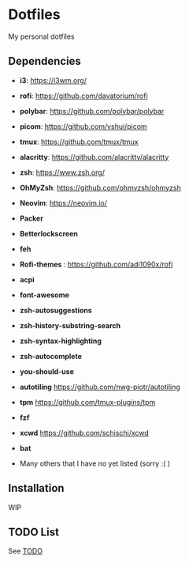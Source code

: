 # Dotfiles

My personal dotfiles

## Dependencies

- **i3**: <https://i3wm.org/>
- **rofi**: <https://github.com/davatorium/rofi>
- **polybar**: <https://github.com/polybar/polybar>
- **picom**: <https://github.com/yshui/picom>
- **tmux**: <https://github.com/tmux/tmux>
- **alacritty**: <https://github.com/alacritty/alacritty>
- **zsh**: <https://www.zsh.org/>
- **OhMyZsh**: <https://github.com/ohmyzsh/ohmyzsh>
- **Neovim**: <https://neovim.io/>
- **Packer**
- **Betterlockscreen**
- **feh**
- **Rofi-themes** : <https://github.com/adi1090x/rofi>
- **acpi**
- **font-awesome**
- **zsh-autosuggestions**
- **zsh-history-substring-search**
- **zsh-syntax-highlighting**
- **zsh-autocomplete**
- **you-should-use**
- **autotiling** <https://github.com/nwg-piotr/autotiling>
- **tpm** <https://github.com/tmux-plugins/tpm>
- **fzf**
- **xcwd** <https://github.com/schischi/xcwd>
- **bat**

- Many others that I have no yet listed (sorry :( )

## Installation

WIP

## TODO List

See [TODO](TODO.md)
